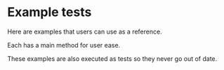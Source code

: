 # Example tests

Here are examples that users can use as a reference.

Each has a main method for user ease.

These examples are also executed as tests so they never go out of date.

